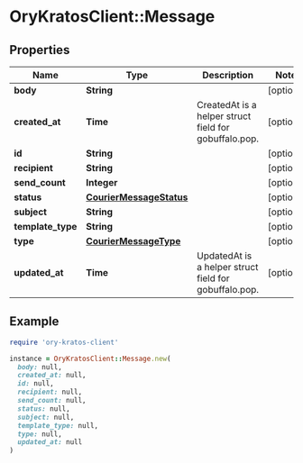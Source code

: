 # OryKratosClient::Message

## Properties

| Name | Type | Description | Notes |
| ---- | ---- | ----------- | ----- |
| **body** | **String** |  | [optional] |
| **created_at** | **Time** | CreatedAt is a helper struct field for gobuffalo.pop. | [optional] |
| **id** | **String** |  | [optional] |
| **recipient** | **String** |  | [optional] |
| **send_count** | **Integer** |  | [optional] |
| **status** | [**CourierMessageStatus**](CourierMessageStatus.md) |  | [optional] |
| **subject** | **String** |  | [optional] |
| **template_type** | **String** |  | [optional] |
| **type** | [**CourierMessageType**](CourierMessageType.md) |  | [optional] |
| **updated_at** | **Time** | UpdatedAt is a helper struct field for gobuffalo.pop. | [optional] |

## Example

```ruby
require 'ory-kratos-client'

instance = OryKratosClient::Message.new(
  body: null,
  created_at: null,
  id: null,
  recipient: null,
  send_count: null,
  status: null,
  subject: null,
  template_type: null,
  type: null,
  updated_at: null
)
```

